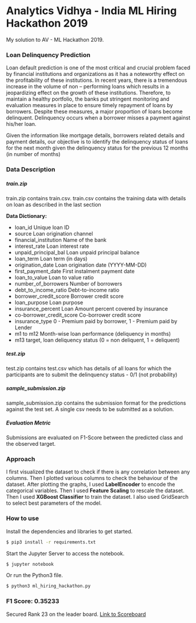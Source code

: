# Analytics Vidhya - India ML Hiring Hackathon 2019
My solution to AV - ML Hackathon 2019. 
### Loan Delinquency Prediction

Loan default prediction is one of the most critical and crucial problem faced by financial institutions and organizations as it has a noteworthy effect on the profitability of these institutions. In recent years, there is a tremendous increase in the volume of non – performing loans which results in a jeopardizing effect on the growth of these institutions. 
Therefore, to maintain a healthy portfolio, the banks put stringent monitoring and evaluation measures in place to ensure timely repayment of loans by borrowers. Despite these measures, a major proportion of loans become delinquent. Delinquency occurs when a borrower misses a payment against his/her loan.

Given the information like mortgage details, borrowers related details and payment details, our objective is to identify the delinquency status of loans for the next month given the delinquency status for the previous 12 months (in number of months)

### Data Description
##### train.zip
train.zip contains train.csv. train.csv contains the training data with details on loan as described in the last section

**Data Dictionary:**
* loan_id	Unique loan ID
* source	Loan origination channel
* financial_institution	Name of the bank
* interest_rate	Loan interest rate
* unpaid_principal_bal	Loan unpaid principal balance
* loan_term	Loan term (in days)
* origination_date	Loan origination date (YYYY-MM-DD)
* first_payment_date	First instalment payment date
* loan_to_value	Loan to value ratio
* number_of_borrowers	Number of borrowers
* debt_to_income_ratio	Debt-to-income ratio
* borrower_credit_score	Borrower credit score
* loan_purpose	Loan purpose
* insurance_percent	Loan Amount percent covered by insurance
* co-borrower_credit_score	Co-borrower credit score
* insurance_type	0 - Premium paid by borrower, 1 - Premium paid by Lender
* m1 to m12	Month-wise loan performance (deliquency in months)
* m13	target, loan deliquency status (0 = non deliquent, 1 = deliquent)

##### test.zip
test.zip contains test.csv which has details of all loans for which the participants are to submit the delinquency status - 0/1 (not probability)

##### sample_submission.zip
sample_submission.zip contains the submission format for the predictions against the test set. A single csv needs to be submitted as a solution.

##### Evaluation Metric
Submissions are evaluated on F1-Score between the predicted class and the observed target.

### Approach 

I first visualized the dataset to check if there is any correlation between any columns. Then I plotted various columns to check the behaviour of the dataset. After plotting the graphs, I used **LabelEncoder** to encode the categorical variables. Then I used **Feature Scaling** to rescale the dataset. Then I used **XGBoost Classifier** to train the dataset. I also used GridSearch to select best parameters of the model. 



### How to use

Install the dependencies and libraries to get started.
```sh
$ pip3 install -r requirements.txt
```
Start the Jupyter Server to access the notebook.
```sh
$ jupyter notebook
```
Or run the Python3 file.
```sh
$ python3 ml_hiring_hackathon.py
```

### F1 Score: 0.35233
Secured Rank 23 on the leader board.
[Link to Scoreboard](https://datahack.analyticsvidhya.com/contest/india-ml-hiring-hackathon-2019/lb)
